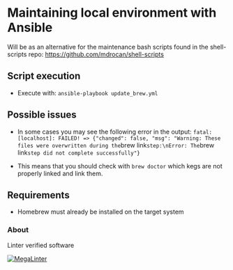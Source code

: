 # Maintaining local environment with Ansible
Will be as an alternative for the maintenance bash scripts found in the shell-scripts repo: <https://github.com/mdrocan/shell-scripts>

## Script execution
- Execute with: `ansible-playbook update_brew.yml`

## Possible issues
- In some cases you may see the following error in the output:
`
fatal: [localhost]: FAILED! => {"changed": false, "msg": "Warning: These files were overwritten during the `brew link` step:\nError: The `brew link` step did not complete successfully"}
`

- This means that you should check with `brew doctor` which kegs are not properly linked and link them.

## Requirements
- Homebrew must already be installed on the target system

### About
Linter verified software

[![MegaLinter](https://github.com/mdrocan/brew_pip_update/workflows/MegaLinter/badge.svg?branch=main)](https://github.com/mdrocan/brew_pip_update/actions?query=workflow%3AMegaLinter+branch%3Amain)
